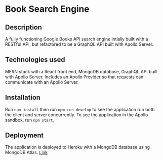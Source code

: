 # Book Search Engine

## Description
A fully functioning Google Books API search engine intially built with a RESTful API, but refactored to be a GraphQL API built with Apollo Server.

## Technologies used
MERN stack with a React front end, MongoDB database, GraphQL API built with Apollo Server. Includes an Apollo Provider so that requests can communicate with an Apollo Server.

## Installation
Run `npm install` then run `npm run develop` to see the application run both the client and server concurrently. To see the application in the Apollo sandbox, run `npm start`.

## Deployment
The application is deployed to Heroku with a MongoDB database using MongoDB Atlas. [Link](https://shielded-scrubland-26904.herokuapp.com/)


